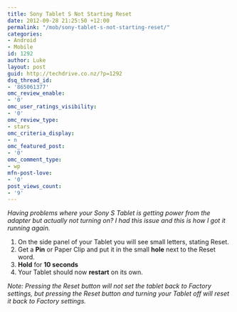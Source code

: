 ```yaml
---
title: Sony Tablet S Not Starting Reset
date: 2012-09-28 21:25:50 +12:00
permalink: "/mob/sony-tablet-s-not-starting-reset/"
categories:
- Android
- Mobile
id: 1292
author: Luke
layout: post
guid: http://techdrive.co.nz/?p=1292
dsq_thread_id:
- '865061377'
omc_review_enable:
- '0'
omc_user_ratings_visibility:
- '0'
omc_review_type:
- stars
omc_criteria_display:
- n
omc_featured_post:
- '0'
omc_comment_type:
- wp
mfn-post-love:
- '0'
post_views_count:
- '9'
---
```


_Having problems where your Sony S Tablet is getting power from the adapter but actually not turning on? I had this issue and this is how I got it running again._

  1. On the side panel of your Tablet you will see small letters, stating Reset.
  2. Get a **Pin** or Paper Clip and put it in the small **hole** next to the Reset word.
  3. **Hold** for **10 seconds**
  4. Your Tablet should now **restart** on its own.

_Note: Pressing the Reset button will not set the tablet back to Factory settings, but pressing the Reset button and turning your Tablet off will reset it back to Factory settings._